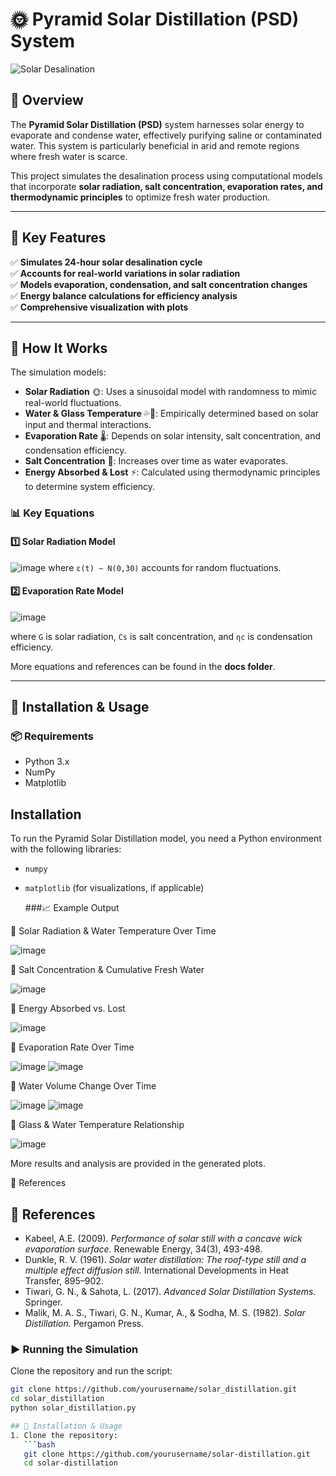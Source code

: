 # 🌞 Pyramid Solar Distillation (PSD) System  

![Solar Desalination](path/to/image1.png)  

## 🔹 Overview  
The **Pyramid Solar Distillation (PSD)** system harnesses solar energy to evaporate and condense water, effectively purifying saline or contaminated water. This system is particularly beneficial in arid and remote regions where fresh water is scarce.  

This project simulates the desalination process using computational models that incorporate **solar radiation, salt concentration, evaporation rates, and thermodynamic principles** to optimize fresh water production.  

---

## 🔬 Key Features  
✅ **Simulates 24-hour solar desalination cycle**  
✅ **Accounts for real-world variations in solar radiation**  
✅ **Models evaporation, condensation, and salt concentration changes**  
✅ **Energy balance calculations for efficiency analysis**  
✅ **Comprehensive visualization with plots**  

---

## 📌 How It Works  

The simulation models:  
- **Solar Radiation** 🌞: Uses a sinusoidal model with randomness to mimic real-world fluctuations.  
- **Water & Glass Temperature** 💦🔲: Empirically determined based on solar input and thermal interactions.  
- **Evaporation Rate** 🌡️: Depends on solar intensity, salt concentration, and condensation efficiency.  
- **Salt Concentration** 🧂: Increases over time as water evaporates.  
- **Energy Absorbed & Lost** ⚡: Calculated using thermodynamic principles to determine system efficiency.  

### 📊 Key Equations  
#### 1️⃣ Solar Radiation Model  

 ![image](https://github.com/user-attachments/assets/cba726c7-4df2-4e03-a763-79e7a13d11be)
 where `ε(t) ~ N(0,30)` accounts for random fluctuations.  

#### 2️⃣ Evaporation Rate Model  
![image](https://github.com/user-attachments/assets/e0e857ab-21b5-4ead-874f-f437a7ca5f29)


where `G` is solar radiation, `Cs` is salt concentration, and `ηc` is condensation efficiency.  

More equations and references can be found in the **docs folder**.  

---

## 🚀 Installation & Usage  

### 📦 Requirements  
- Python 3.x  
- NumPy  
- Matplotlib
## Installation
To run the Pyramid Solar Distillation model, you need a Python environment with the following libraries:
- `numpy`
- `matplotlib` (for visualizations, if applicable)

  ###📈 Example Output
  
🔹 Solar Radiation & Water Temperature Over Time

![image](https://github.com/user-attachments/assets/e8f2721f-400c-47b4-95f5-3f20edf60b79)

🔹 Salt Concentration & Cumulative Fresh Water

![image](https://github.com/user-attachments/assets/f5a9002e-93eb-432b-a731-5eb7ea33d96b)

🔹 Energy Absorbed vs. Lost

![image](https://github.com/user-attachments/assets/5c0724a8-fe3c-4578-9839-306cddcfe1a2)

🔹 Evaporation Rate Over Time

![image](https://github.com/user-attachments/assets/4bb977e2-1f16-41d6-aa7f-637122723a74)
![image](https://github.com/user-attachments/assets/5bd5e5f9-18dd-489a-bad4-4d87cc61c277)

🔹 Water Volume Change Over Time

![image](https://github.com/user-attachments/assets/76505ffc-362f-47b7-84f2-9e857b08f5e1)
![image](https://github.com/user-attachments/assets/ce7f3f9b-7a31-49d8-bb69-a0b77a9bac24)

🔹 Glass & Water Temperature Relationship

![image](https://github.com/user-attachments/assets/c1683268-0882-495a-8375-f7a42b312904)

More results and analysis are provided in the generated plots.

📖 References

## 📖 References  
- Kabeel, A.E. (2009). *Performance of solar still with a concave wick evaporation surface.* Renewable Energy, 34(3), 493-498.  
- Dunkle, R. V. (1961). *Solar water distillation: The roof-type still and a multiple effect diffusion still.* International Developments in Heat Transfer, 895–902.  
- Tiwari, G. N., & Sahota, L. (2017). *Advanced Solar Distillation Systems.* Springer.  
- Malik, M. A. S., Tiwari, G. N., Kumar, A., & Sodha, M. S. (1982). *Solar Distillation.* Pergamon Press.  


### ▶️ Running the Simulation  
Clone the repository and run the script:  

```bash
git clone https://github.com/yourusername/solar_distillation.git
cd solar_distillation
python solar_distillation.py

## 🚀 Installation & Usage
1. Clone the repository:
   ```bash
   git clone https://github.com/yourusername/solar-distillation.git
   cd solar-distillation


